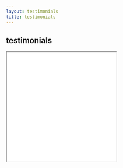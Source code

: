 ```yaml
---
layout: testimonials
title: testimonials
---
```

<div id="content_area">
<div id="content_body">

<div id="testimonials">
<h2>testimonials</h2>
<iframe id="testimonial_iframe" src="/personal/pages/testimonials-iframe.html" scrolling="no" height="300"></iframe>
</div>

</div>
</div>
